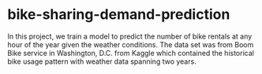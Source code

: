 # bike-sharing-demand-prediction
In this project, we train a model to predict the number of bike rentals at any hour of the year given the weather conditions. The data set was from Boom Bike service in Washington, D.C. from Kaggle which contained the historical bike usage pattern with weather data spanning two years.
